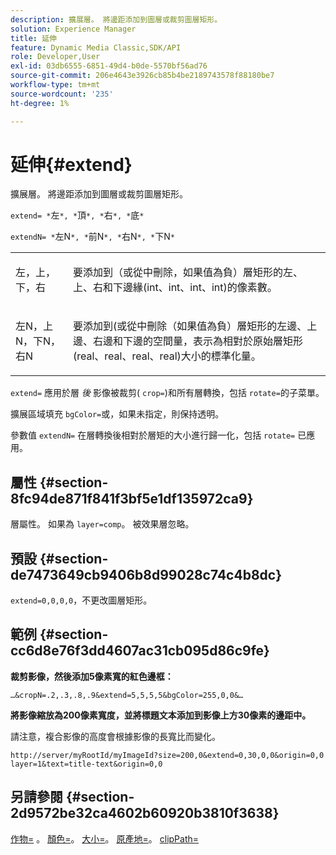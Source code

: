 ```yaml
---
description: 擴展層。 將邊距添加到圖層或裁剪圖層矩形。
solution: Experience Manager
title: 延伸
feature: Dynamic Media Classic,SDK/API
role: Developer,User
exl-id: 03db6555-6851-49d4-b0de-5570bf56ad76
source-git-commit: 206e4643e3926cb85b4be2189743578f88180be7
workflow-type: tm+mt
source-wordcount: '235'
ht-degree: 1%

---
```


# 延伸{#extend}

擴展層。 將邊距添加到圖層或裁剪圖層矩形。

`extend= *`左`*, *`頂`*, *`右`*, *`底`*`

`extendN= *`左N`*, *`前N`*, *`右N`*, *`下N`*`

<table id="simpletable_1DCCD469712B423C8154630127DC5F54"> 
 <tr class="strow"> 
  <td class="stentry"> <p><span class="codeph"> <span class="varname"> 左，上，下，右</span></span> </p></td> 
  <td class="stentry"> <p>要添加到（或從中刪除，如果值為負）層矩形的左、上、右和下邊緣(int、int、int、int)的像素數。 </p></td> 
 </tr> 
 <tr class="strow"> 
  <td class="stentry"> <p><span class="codeph"> <span class="varname"> 左N，上N，下N，右N</span></span> </p></td> 
  <td class="stentry"> <p>要添加到(或從中刪除（如果值為負）層矩形的左邊、上邊、右邊和下邊的空間量，表示為相對於原始層矩形(real、real、real、real)大小的標準化量。 </p></td> 
 </tr> 
</table>

`extend=` 應用於層 *後* 影像被裁剪( `crop=`)和所有層轉換，包括 `rotate=`的子菜單。

擴展區域填充 `bgColor=`或，如果未指定，則保持透明。

參數值 `extendN=` 在層轉換後相對於層矩的大小進行歸一化，包括 `rotate=` 已應用。

## 屬性 {#section-8fc94de871f841f3bf5e1df135972ca9}

層屬性。 如果為 `layer=comp`。 被效果層忽略。

## 預設 {#section-de7473649cb9406b8d99028c74c4b8dc}

`extend=0,0,0,0`，不更改圖層矩形。

## 範例 {#section-cc6d8e76f3dd4607ac31cb095d86c9fe}

**裁剪影像，然後添加5像素寬的紅色邊框：**

`…&cropN=.2,.3,.8,.9&extend=5,5,5,5&bgColor=255,0,0&…`

**將影像縮放為200像素寬度，並將標題文本添加到影像上方30像素的邊距中。**

請注意，複合影像的高度會根據影像的長寬比而變化。

`http://server/myRootId/myImageId?size=200,0&extend=0,30,0,0&origin=0,0 layer=1&text=title-text&origin=0,0`

## 另請參閱 {#section-2d9572be32ca4602b60920b3810f3638}

[作物=](../../../../../is-api/http-ref/image-serving-api-ref/c-http-protocol-reference/c-command-reference/r-crop.md#reference-6fd0f6399966446ab4425ce050572eab) 。 [顏色=](/help/aem-is-ir-api/is-api/http-ref/image-serving-api-ref/c-http-protocol-reference/c-data-types/r-is-http-color.md)。 [大小=](../../../../../is-api/http-ref/image-serving-api-ref/c-http-protocol-reference/c-data-types/r-size.md#reference-04d383f32c7b4003bed9978cb854747b)。 [原產地=](../../../../../is-api/http-ref/image-serving-api-ref/c-http-protocol-reference/c-command-reference/r-origin.md#reference-e11c7ac06e2240cc884c3fec98f05138)。 [clipPath=](../../../../../is-api/http-ref/image-serving-api-ref/c-http-protocol-reference/c-command-reference/r-clippath.md#reference-8139b1b52dc54749b51b109521ddf83d)
